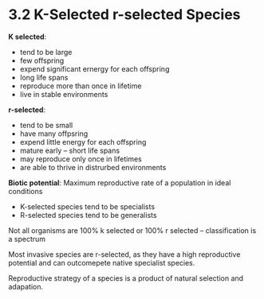# 3.2 K-Selected r-selected Species
**K selected**:
- tend to be large
- few offspring
- expend significant ernergy for each offspring
- long life spans
- reproduce more than once in lifetime
- live in stable environments

**r-selected**:
- tend to be small
- have many offpsring
- expend little energy for each offspring
- mature early – short life spans
- may reproduce only once in lifetimes
- are able to thrive in distrurbed environments

**Biotic potential**: Maximum reproductive rate of a population in ideal conditions

- K-selected species tend to be specialists
- R-selected species tend to be generalists

Not all organisms are 100% k selected or 100% r selected – classification is a spectrum

Most invasive species are r-selected, as they have a high reproductive potential and can outcomepete native specialist species. 

Reproductive strategy of a species is a product of natural selection and adapation.